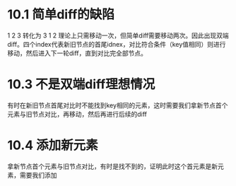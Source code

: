 <!--
 * @Author: zhanggd
 * @Date: 2022-10-25 16:11:42
 * @LastEditors: zhanggd
 * @LastEditTime: 2022-11-02 14:05:56
 * @Description: 第十章笔记
-->
# 10.1 简单diff的缺陷
1 2 3 转化为 3 1 2 理论上只需移动一次，但简单diff需要移动两次。因此出现双端diff。四个index代表新旧节点的首尾idnex，对比符合条件（key值相同）则进行移动，然后进入下一轮diff，直到对比完全部节点。

# 10.3 不是双端diff理想情况
有时在新旧节点首尾对比时不能找到key相同的元素，这时需要我们拿新节点首个元素与旧节点对比，再移动，然后再进行后续的diff

# 10.4 添加新元素
拿新节点首个元素与旧节点对比，有时是找不到的，证明此时这个首元素是新元素，需要我们添加
